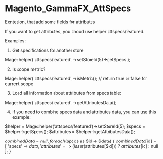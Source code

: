 # Magento_GammaFX_AttSpecs
Exntesion, that add some fields for attributes

If you want to get attributes, you shoud use helper attspecs/featured.

Examples:
1) Get specifications for another store 

Mage::helper('attspecs/featured')->setStoreId(5)->getSpecs();

2) Is scope metric? 

Mage::helper('attspecs/featured')->isMetric(); // return true or false for current scope

3) Load all information about attributes from specs table:

Mage::helper('attspecs/featured')->getAttributesData();

4) If you need to combine specs data and attributes data, you can use this example:

$helper = Mage::helper('attspecs/featured')->setStoreId(5);
$specs = $helper->getSpecs();
$attributes = $helper->getAttributesData();

$combinedData = null;
foreach ($specs as $id => $data) {
  $combinedData[$id] = [
    'specs' => $data,
    'attributes' => (isset($attributes[$id])) ? $attributes[$id] : null
  ];
}
